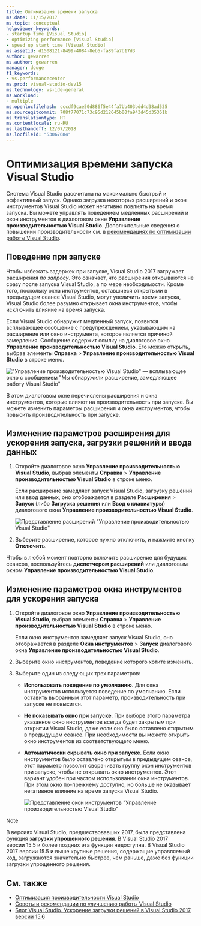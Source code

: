 ```yaml
---
title: Оптимизация времени запуска
ms.date: 11/15/2017
ms.topic: conceptual
helpviewer_keywords:
- startup time [Visual Studio]
- optimizing performance [Visual Studio]
- speed up start time [Visual Studio]
ms.assetid: d1508121-8499-4084-8eb5-fa89fa7b17d3
author: gewarren
ms.author: gewarren
manager: douge
f1_keywords:
- vs.performancecenter
ms.prod: visual-studio-dev15
ms.technology: vs-ide-general
ms.workload:
- multiple
ms.openlocfilehash: cccdf9cae50d886f5e44fa7bb403bdd4d38ad535
ms.sourcegitcommit: 708f77071c73c95d212645b00fa943d45d35361b
ms.translationtype: HT
ms.contentlocale: ru-RU
ms.lasthandoff: 12/07/2018
ms.locfileid: "53067684"
---
```

# <a name="optimize-visual-studio-startup-time"></a>Оптимизация времени запуска Visual Studio

Система Visual Studio рассчитана на максимально быстрый и эффективный запуск. Однако загрузка некоторых расширений и окон инструментов Visual Studio может негативно повлиять на время запуска. Вы можете управлять поведением медленных расширений и окон инструментов в диалоговом окне **Управление производительностью Visual Studio**. Дополнительные сведения о повышении производительности см. в [рекомендациях по оптимизации работы Visual Studio](../ide/visual-studio-performance-tips-and-tricks.md).

## <a name="startup-behavior"></a>Поведение при запуске

Чтобы избежать задержек при запуске, Visual Studio 2017 загружает расширения _по запросу_. Это означает, что расширения открываются не сразу после запуска Visual Studio, а по мере необходимости. Кроме того, поскольку окна инструментов, оставшиеся открытыми в предыдущем сеансе Visual Studio, могут увеличить время запуска, Visual Studio более разумно открывает окна инструментов, чтобы исключить влияние на время запуска.

Если Visual Studio обнаружит медленный запуск, появится всплывающее сообщение с предупреждением, указывающим на расширение или окно инструмента, которое является причиной замедления. Сообщение содержит ссылку на диалоговое окно **Управление производительностью Visual Studio**. Его можно открыть, выбрав элементы **Справка** > **Управление производительностью Visual Studio** в строке меню.

!["Управление производительностью Visual Studio" — всплывающее окно с сообщением "Мы обнаружили расширение, замедляющее работу Visual Studio"](../ide/media/vside_perfdialog_popup.png)

В этом диалоговом окне перечислены расширения и окна инструментов, которые влияют на производительность при запуске. Вы можете изменить параметры расширения и окна инструментов, чтобы повысить производительность при запуске.

## <a name="a-nameextensions-to-change-extension-settings-to-improve-startup-solution-load-and-typing-performance"></a><a name="extensions" />Изменение параметров расширения для ускорения запуска, загрузки решений и ввода данных

1. Откройте диалоговое окно **Управление производительностью Visual Studio**, выбрав элементы **Справка** > **Управление производительностью Visual Studio** в строке меню.

    Если расширение замедляет запуск Visual Studio, загрузку решений или ввод данных, оно отображается в разделе **Расширения** > **Запуск** (либо **Загрузка решения** или **Ввод с клавиатуры**) диалогового окна **Управление производительностью Visual Studio**.

    ![Представление расширений "Управление производительностью Visual Studio"](../ide/media/vside_perfdialog_extensions.png)

2. Выберите расширение, которое нужно отключить, и нажмите кнопку **Отключить**.

Чтобы в любой момент повторно включить расширение для будущих сеансов, воспользуйтесь **диспетчером расширений** или диалоговым окном **Управление производительностью Visual Studio**.

## <a name="a-nametool-windows-to-change-tool-window-settings-to-improve-startup-time"></a><a name="tool-windows" />Изменение параметров окна инструментов для ускорения запуска

1. Откройте диалоговое окно **Управление производительностью Visual Studio**, выбрав элементы **Справка** > **Управление производительностью Visual Studio** в строке меню.

    Если окно инструментов замедляет запуск Visual Studio, оно отображается в разделе **Окна инструментов** > **Запуск** диалогового окна **Управление производительностью Visual Studio**.

2. Выберите окно инструментов, поведение которого хотите изменить.

3. Выберите один из следующих трех параметров:

   - **Использовать поведение по умолчанию**. Для окна инструментов используется поведение по умолчанию. Если оставить выбранным этот параметр, производительность при запуске не повысится.

   - **Не показывать окно при запуске**. При выборе этого параметра указанное окно инструментов всегда будет закрытым при открытии Visual Studio, даже если оно было оставлено открытым в предыдущем сеансе. При необходимости вы можете открыть окно инструментов из соответствующего меню.

   - **Автоматически скрывать окно при запуске**. Если окно инструментов было оставлено открытым в предыдущем сеансе, этот параметр позволит сворачивать группу окон инструментов при запуске, чтобы не открывать окно инструментов. Этот вариант удобен при частом использовании окна инструментов. При этом окно по-прежнему доступно, но больше не оказывает негативное влияние на время запуска Visual Studio.

     ![Представление окон инструментов "Управление производительностью Visual Studio"](../ide/media/vside_perfdialog_toolwindows.png)

> [!NOTE]
> В версиях Visual Studio, предшествовавших 2017, была представлена функция **загрузки упрощенного решения**. В Visual Studio 2017 версии 15.5 и более поздних эта функция недоступна. В Visual Studio 2017 версии 15.5 и выше крупные решения, содержащие управляемый код, загружаются значительно быстрее, чем раньше, даже без функции загрузки упрощенного решения.

## <a name="see-also"></a>См. также

- [Оптимизация производительности Visual Studio](../ide/optimize-visual-studio-performance.md)
- [Советы и рекомендации по улучшению работы Visual Studio](../ide/visual-studio-performance-tips-and-tricks.md)
- [Блог Visual Studio. Ускорение загрузки решений в Visual Studio 2017 версии 15.6](https://blogs.msdn.microsoft.com/visualstudio/2018/04/04/load-solutions-faster-with-visual-studio-2017-version-15-6/)